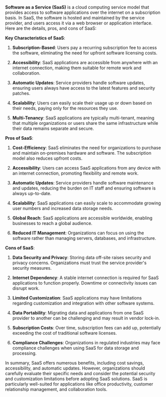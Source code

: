 **Software as a Service (SaaS)** is a cloud computing service model that provides access to software applications over the internet on a subscription basis. In SaaS, the software is hosted and maintained by the service provider, and users access it via a web browser or application interface. Here are the details, pros, and cons of SaaS:

**Key Characteristics of SaaS**:

1. **Subscription-Based**: Users pay a recurring subscription fee to access the software, eliminating the need for upfront software licensing costs.

2. **Accessibility**: SaaS applications are accessible from anywhere with an internet connection, making them suitable for remote work and collaboration.

3. **Automatic Updates**: Service providers handle software updates, ensuring users always have access to the latest features and security patches.

4. **Scalability**: Users can easily scale their usage up or down based on their needs, paying only for the resources they use.

5. **Multi-Tenancy**: SaaS applications are typically multi-tenant, meaning that multiple organizations or users share the same infrastructure while their data remains separate and secure.

**Pros of SaaS**:

1. **Cost-Efficiency**: SaaS eliminates the need for organizations to purchase and maintain on-premises hardware and software. The subscription model also reduces upfront costs.

2. **Accessibility**: Users can access SaaS applications from any device with an internet connection, promoting flexibility and remote work.

3. **Automatic Updates**: Service providers handle software maintenance and updates, reducing the burden on IT staff and ensuring software is always up-to-date.

4. **Scalability**: SaaS applications can easily scale to accommodate growing user numbers and increased data storage needs.

5. **Global Reach**: SaaS applications are accessible worldwide, enabling businesses to reach a global audience.

6. **Reduced IT Management**: Organizations can focus on using the software rather than managing servers, databases, and infrastructure.

**Cons of SaaS**:

1. **Data Security and Privacy**: Storing data off-site raises security and privacy concerns. Organizations must trust the service provider's security measures.

2. **Internet Dependency**: A stable internet connection is required for SaaS applications to function properly. Downtime or connectivity issues can disrupt work.

3. **Limited Customization**: SaaS applications may have limitations regarding customization and integration with other software systems.

4. **Data Portability**: Migrating data and applications from one SaaS provider to another can be challenging and may result in vendor lock-in.

5. **Subscription Costs**: Over time, subscription fees can add up, potentially exceeding the cost of traditional software licenses.

6. **Compliance Challenges**: Organizations in regulated industries may face compliance challenges when using SaaS for data storage and processing.

In summary, SaaS offers numerous benefits, including cost savings, accessibility, and automatic updates. However, organizations should carefully evaluate their specific needs and consider the potential security and customization limitations before adopting SaaS solutions. SaaS is particularly well-suited for applications like office productivity, customer relationship management, and collaboration tools.
